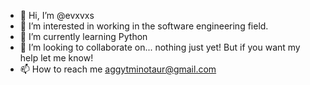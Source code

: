 - 👋 Hi, I’m @evxvxs
- 👀 I’m interested in working in the software engineering field.
- 🌱 I’m currently learning Python
- 💞️ I’m looking to collaborate on... nothing just yet! But if you want my help let me know!
- 📫 How to reach me aggytminotaur@gmail.com

<!---
evxvxs/evxvxs is a ✨ special ✨ repository because its `README.md` (this file) appears on your GitHub profile.
You can click the Preview link to take a look at your changes.
--->
